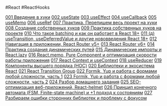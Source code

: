 #React #ReactHooks 

[001 Введение в хуки](001%20Введение%20в%20хуки.md)
[002 useState](002%20useState.md)
[003 useEffect](003%20useEffect.md)
[004 useCallback](004%20useCallback.md)
[005 useMemo](005%20useMemo.md)
[006 useRef](006%20useRef.md)
[007 Практика. Перепишем весь проект на хуки](007%20Практика.%20Перепишем%20весь%20проект%20на%20хуки.md)
[008 Создание собственных хуков](008%20Создание%20собственных%20хуков.md)
[009 Практика собственных хуков на проекте](009%20Практика%20собственных%20хуков%20на%20проекте.md)
[010 Что такое batching и как он работает в React 18+](010%20Что%20такое%20batching%20и%20как%20он%20работает%20в%20React%2018+.md)
[011 (д) useTransition, useDeferredValue и другие нововведения React 18+](011%20(д)%20useTransition,%20useDeferredValue%20и%20другие%20нововведения%20React%2018+.md)
[012 Навигация в приложении, React Router v5+](012%20Навигация%20в%20приложении,%20React%20Router%20v5+.md)
[013 React Router v6+](013%20React%20Router%20v6+.md)
[014 Практика создания динамических путей](014%20Практика%20создания%20динамических%20путей.md)
[015 Динамические импорты и React.lazy](015%20Динамические%20импорты%20и%20React.lazy.md)
[016 React.memo, Pure Component и оптимизация скорости работы приложения](016%20React.memo,%20Pure%20Component%20и%20оптимизация%20скорости%20работы%20приложения.md)
[017 React Context и useContext](017%20React%20Context%20и%20useContext.md)
[018 useReducer](018%20useReducer.md)
[019 Компоненты высшего порядка (HOC)](019%20Компоненты%20высшего%20порядка%20(HOC).md)
[020 Библиотеки и экосистема React](020%20Библиотеки%20и%20экосистема%20React.md)
[021 React Transition Group](021%20React%20Transition%20Group.md)
[022 Formik, Yup и работа с формами любой сложности, часть 1](022%20Formik,%20Yup%20и%20работа%20с%20формами%20любой%20сложности,%20часть%201.md)
[023 Formik, Yup и работа с формами любой сложности, часть 2](023%20Formik,%20Yup%20и%20работа%20с%20формами%20любой%20сложности,%20часть%202.md)
[024 Разбор домашнего задания](024%20Разбор%20домашнего%20задания.md)
[025 SEO-оптимизация веб-приложений, React-helmet](025%20SEO-оптимизация%20веб-приложений,%20React-helmet.md)
[026 Принцип конечного автомата (FSM, Finite-state machine) и +1 подход к состояниям](026%20Принцип%20конечного%20автомата%20(FSM,%20Finite-state%20machine)%20и%20+1%20подход%20к%20состояниям.md)
[027 Разбираем ошибки сторонних библиотек и проблему с фокусом](027%20Разбираем%20ошибки%20сторонних%20библиотек%20и%20проблему%20с%20фокусом.md)